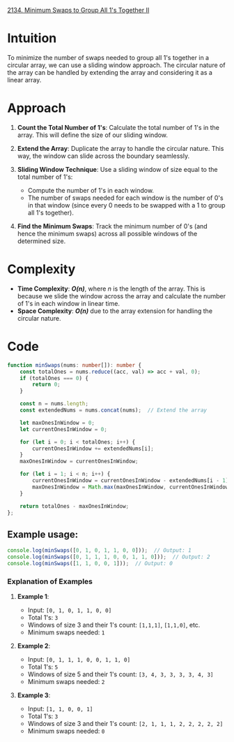 [2134. Minimum Swaps to Group All 1's Together II](https://leetcode.com/problems/minimum-swaps-to-group-all-1s-together-ii/)

# Intuition

To minimize the number of swaps needed to group all 1's together in a circular array, we can use a sliding window approach. The circular nature of the array can be handled by extending the array and considering it as a linear array.

# Approach

1. **Count the Total Number of 1's**: Calculate the total number of 1's in the array. This will define the size of our sliding window.
  
2. **Extend the Array**: Duplicate the array to handle the circular nature. This way, the window can slide across the boundary seamlessly.

3. **Sliding Window Technique**: Use a sliding window of size equal to the total number of 1's:
    - Compute the number of 1's in each window.
    - The number of swaps needed for each window is the number of 0's in that window (since every 0 needs to be swapped with a 1 to group all 1's together).

4. **Find the Minimum Swaps**: Track the minimum number of 0's (and hence the minimum swaps) across all possible windows of the determined size.

# Complexity

- **Time Complexity**: ***O(n)***, where *n* is the length of the array. This is because we slide the window across the array and calculate the number of 1's in each window in linear time.
- **Space Complexity**: ***O(n)*** due to the array extension for handling the circular nature.

# Code

```typescript
function minSwaps(nums: number[]): number {
    const totalOnes = nums.reduce((acc, val) => acc + val, 0);
    if (totalOnes === 0) {
        return 0;
    }

    const n = nums.length;
    const extendedNums = nums.concat(nums);  // Extend the array

    let maxOnesInWindow = 0;
    let currentOnesInWindow = 0;

    for (let i = 0; i < totalOnes; i++) {
        currentOnesInWindow += extendedNums[i];
    }
    maxOnesInWindow = currentOnesInWindow;

    for (let i = 1; i < n; i++) {
        currentOnesInWindow = currentOnesInWindow - extendedNums[i - 1] + extendedNums[i + totalOnes - 1];
        maxOnesInWindow = Math.max(maxOnesInWindow, currentOnesInWindow);
    }

    return totalOnes - maxOnesInWindow;
};

```

## Example usage:

```typescript
console.log(minSwaps([0, 1, 0, 1, 1, 0, 0]));  // Output: 1
console.log(minSwaps([0, 1, 1, 1, 0, 0, 1, 1, 0]));  // Output: 2
console.log(minSwaps([1, 1, 0, 0, 1]));  // Output: 0
```

### Explanation of Examples

1. **Example 1**:
    - Input: `[0, 1, 0, 1, 1, 0, 0]`
    - Total 1's: `3`
    - Windows of size 3 and their 1's count: `[1,1,1]`, `[1,1,0]`, etc.
    - Minimum swaps needed: `1`
    
2. **Example 2**:
    - Input: `[0, 1, 1, 1, 0, 0, 1, 1, 0]`
    - Total 1's: `5`
    - Windows of size 5 and their 1's count: `[3, 4, 3, 3, 3, 3, 4, 3]`
    - Minimum swaps needed: `2`
    
3. **Example 3**:
    - Input: `[1, 1, 0, 0, 1]`
    - Total 1's: `3`
    - Windows of size 3 and their 1's count: `[2, 1, 1, 1, 2, 2, 2, 2, 2]`
    - Minimum swaps needed: `0`
